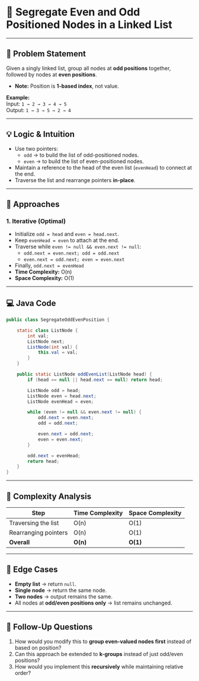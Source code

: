 # 🔹 Segregate Even and Odd Positioned Nodes in a Linked List

---

## 📌 Problem Statement
Given a singly linked list, group all nodes at **odd positions** together, followed by nodes at **even positions**.

- **Note:** Position is **1-based index**, not value.

**Example:**  
Input: `1 → 2 → 3 → 4 → 5`  
Output: `1 → 3 → 5 → 2 → 4`

---

## 💡 Logic & Intuition
- Use two pointers:
    - `odd` → to build the list of odd-positioned nodes.
    - `even` → to build the list of even-positioned nodes.
- Maintain a reference to the head of the even list (`evenHead`) to connect at the end.
- Traverse the list and rearrange pointers **in-place**.

---

## 🔹 Approaches

### 1. Iterative (Optimal)
- Initialize `odd = head` and `even = head.next`.
- Keep `evenHead = even` to attach at the end.
- Traverse while `even != null && even.next != null`:
    - `odd.next = even.next; odd = odd.next`
    - `even.next = odd.next; even = even.next`
- Finally, `odd.next = evenHead`
- **Time Complexity:** O(n)
- **Space Complexity:** O(1)

---

## 💻 Java Code

```java
public class SegregateOddEvenPosition {

    static class ListNode {
        int val;
        ListNode next;
        ListNode(int val) {
            this.val = val;
        }
    }

    public static ListNode oddEvenList(ListNode head) {
        if (head == null || head.next == null) return head;

        ListNode odd = head;
        ListNode even = head.next;
        ListNode evenHead = even;

        while (even != null && even.next != null) {
            odd.next = even.next;
            odd = odd.next;

            even.next = odd.next;
            even = even.next;
        }

        odd.next = evenHead;
        return head;
    }
}
```

---

## 🔹 Complexity Analysis

| Step                 | Time Complexity | Space Complexity |
|----------------------|-----------------|------------------|
| Traversing the list  | O(n)            | O(1)             |
| Rearranging pointers | O(n)            | O(1)             |
| **Overall**          | **O(n)**        | **O(1)**         |

---

## 🔹 Edge Cases
- **Empty list** → return `null`.
- **Single node** → return the same node.
- **Two nodes** → output remains the same.
- All nodes at **odd/even positions only** → list remains unchanged.

---

## 🔹 Follow-Up Questions
1. How would you modify this to **group even-valued nodes first** instead of based on position?
2. Can this approach be extended to **k-groups** instead of just odd/even positions?
3. How would you implement this **recursively** while maintaining relative order?
